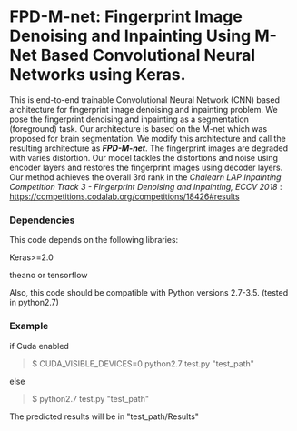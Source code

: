 # FPD-M-net: Fingerprint Image Denoising and Inpainting Using M-Net Based Convolutional Neural Networks using Keras.

This is end-to-end trainable Convolutional Neural Network (CNN) based architecture for fingerprint image denoising and inpainting problem. We pose the fingerprint denoising and inpainting as a segmentation (foreground) task. Our architecture is based on the M-net which was proposed for brain segmentation. We modify this architecture and call the resulting architecture as **_FPD-M-net_**. The fingerprint images are degraded with varies distortion. Our model tackles the distortions and noise using encoder layers and restores the fingerprint images using decoder layers. Our method achieves the overall 3rd rank in the _Chalearn LAP Inpainting Competition Track 3 - Fingerprint Denoising and Inpainting, ECCV 2018_ : https://competitions.codalab.org/competitions/18426#results

### Dependencies
This code depends on the following libraries:

Keras>=2.0

theano or tensorflow

Also, this code should be compatible with Python versions 2.7-3.5. (tested in python2.7)


### Example
if Cuda enabled

> $ CUDA_VISIBLE_DEVICES=0 python2.7 test.py "test_path"

else

> $ python2.7 test.py "test_path"

The predicted results will be in "test_path/Results"
